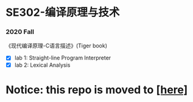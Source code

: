 # SE302-编译原理与技术
### 2020 Fall
《现代编译原理-C语言描述》(Tiger book)
- [x] lab 1: Straight-line Program Interpreter
- [x] lab 2: Lexical Analysis

# Notice: this repo is moved to [[here]](https://github.com/Snowfall99/tiger)
